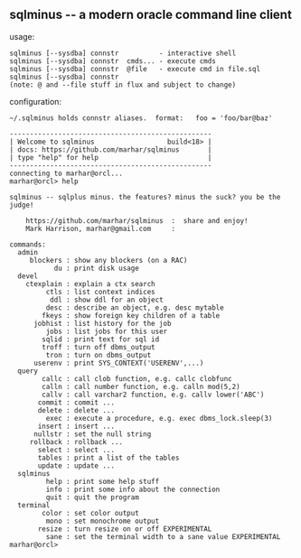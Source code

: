 sqlminus -- a modern oracle command line client
-----------------------------------------------

usage:

    sqlminus [--sysdba] connstr          - interactive shell
    sqlminus [--sysdba] connstr  cmds... - execute cmds
    sqlminus [--sysdba] connstr  @file   - execute cmd in file.sql
    sqlminus [--sysdba] connstr
    (note: @ and --file stuff in flux and subject to change)

configuration:

    ~/.sqlminus holds connstr aliases.  format:   foo = 'foo/bar@baz'

    --------------------------------------------------
    | Welcome to sqlminus                  build<18> |
    | docs: https://github.com/marhar/sqlminus       |
    | type "help" for help                           |
    --------------------------------------------------
    connecting to marhar@orcl...
    marhar@orcl> help
    
    sqlminus -- sqlplus minus. the features? minus the suck? you be the judge!
    
        https://github.com/marhar/sqlminus  :  share and enjoy!
        Mark Harrison, marhar@gmail.com     :
    
    commands:
      admin
         blockers : show any blockers (on a RAC)
               du : print disk usage
      devel
        ctexplain : explain a ctx search
             ctls : list context indices
              ddl : show ddl for an object
             desc : describe an object, e.g. desc mytable
            fkeys : show foreign key children of a table
          jobhist : list history for the job
             jobs : list jobs for this user
            sqlid : print text for sql id
            troff : turn off dbms_output
             tron : turn on dbms_output
          userenv : print SYS_CONTEXT('USERENV',...)
      query
            callc : call clob function, e.g. callc clobfunc
            calln : call number function, e.g. calln mod(5,2)
            callv : call varchar2 function, e.g. callv lower('ABC')
           commit : commit ...
           delete : delete ...
             exec : execute a procedure, e.g. exec dbms_lock.sleep(3)
           insert : insert ...
          nullstr : set the null string
         rollback : rollback ...
           select : select ...
           tables : print a list of the tables
           update : update ...
      sqlminus
             help : print some help stuff
             info : print some info about the connection
             quit : quit the program
      terminal
            color : set color output
             mono : set monochrome output
           resize : turn resize on or off EXPERIMENTAL
             sane : set the terminal width to a sane value EXPERIMENTAL
    marhar@orcl> 
